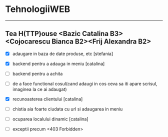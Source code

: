 # TehnologiiWEB
-----------------------

Tea H(TTP)ouse &lt;Bazic Catalina B3>&lt;Cojocarescu Bianca B2>&lt;Frij Alexandra B2>
------------------------

- [x] adaugare in baza de date produse, etc [stefania]
- [x] backend pentru a adauga in meniu [catalina]
- [ ] backend pentru a achita
- [ ] de a face functional cosul(cand adaugi in cos ceva sa iti apare scrisul, imaginea la ce ai adaugat)
- [x] recunoasterea clientului [catalina]
- [ ] chistia aia foarte ciudata cu url si adaugarea in meniu
- [ ] ocuparea localului dinamic [catalina]
- [ ] exceptii precum <403 Forbidden>

